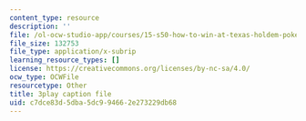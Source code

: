 ```yaml
---
content_type: resource
description: ''
file: /ol-ocw-studio-app/courses/15-s50-how-to-win-at-texas-holdem-poker-january-iap-2016/c7dce83d5dba5dc994662e273229db68_uFsM8pc36QQ.vtt
file_size: 132753
file_type: application/x-subrip
learning_resource_types: []
license: https://creativecommons.org/licenses/by-nc-sa/4.0/
ocw_type: OCWFile
resourcetype: Other
title: 3play caption file
uid: c7dce83d-5dba-5dc9-9466-2e273229db68
---
```

